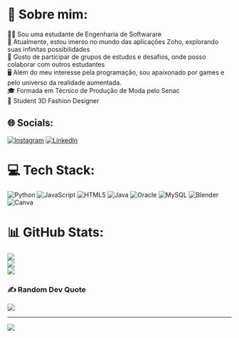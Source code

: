 # 💫 Sobre mim:
👨‍💻 Sou uma estudante de Engenharia de Softwarare<br>🌱 Atualmente, estou imerso no mundo das aplicações Zoho, explorando suas infinitas possibilidades<br>💬 Gosto de participar de grupos de estudos e desafios, onde posso colaborar com outros estudantes<br>🖥️ Além do meu interesse pela programação, sou apaixonado por games e pelo universo da realidade aumentada.<br>🎓 Formada em Técnico de Produção de Moda pelo Senac<br>👗 Student 3D Fashion Designer


## 🌐 Socials:
[![Instagram](https://img.shields.io/badge/Instagram-%23E4405F.svg?logo=Instagram&logoColor=white)](https://instagram.com/nebulosaedit) [![LinkedIn](https://img.shields.io/badge/LinkedIn-%230077B5.svg?logo=linkedin&logoColor=white)](https://linkedin.com/in/gabriellicristinabio) 

# 💻 Tech Stack:
![Python](https://img.shields.io/badge/python-3670A0?style=for-the-badge&logo=python&logoColor=ffdd54) ![JavaScript](https://img.shields.io/badge/javascript-%23323330.svg?style=for-the-badge&logo=javascript&logoColor=%23F7DF1E) ![HTML5](https://img.shields.io/badge/html5-%23E34F26.svg?style=for-the-badge&logo=html5&logoColor=white) ![Java](https://img.shields.io/badge/java-%23ED8B00.svg?style=for-the-badge&logo=java&logoColor=white) ![Oracle](https://img.shields.io/badge/Oracle-F80000?style=for-the-badge&logo=oracle&logoColor=white) ![MySQL](https://img.shields.io/badge/mysql-%2300f.svg?style=for-the-badge&logo=mysql&logoColor=white) ![Blender](https://img.shields.io/badge/blender-%23F5792A.svg?style=for-the-badge&logo=blender&logoColor=white) ![Canva](https://img.shields.io/badge/Canva-%2300C4CC.svg?style=for-the-badge&logo=Canva&logoColor=white)
# 📊 GitHub Stats:
![](https://github-readme-stats.vercel.app/api?username=gabriellicristina&theme=city_light&hide_border=false&include_all_commits=true&count_private=true)<br/>
![](https://github-readme-streak-stats.herokuapp.com/?user=gabriellicristina&theme=city_light&hide_border=false)<br/>
![](https://github-readme-stats.vercel.app/api/top-langs/?username=gabriellicristina&theme=city_light&hide_border=false&include_all_commits=true&count_private=true&layout=compact)

### ✍️ Random Dev Quote
![](https://quotes-github-readme.vercel.app/api?type=horizontal&theme=light)

---
[![](https://visitcount.itsvg.in/api?id=gabriellicristina&icon=0&color=0)](https://visitcount.itsvg.in)

